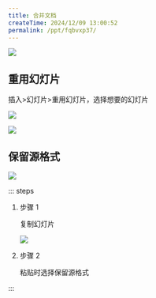 ```yaml
---
title: 合并文档
createTime: 2024/12/09 13:00:52
permalink: /ppt/fqbvxp37/
---
```

![](https://file.iglooblog.top/pmzd/PixPin_2025-01-26_23-21-33.webp)

## 重用幻灯片

插入>幻灯片>重用幻灯片，选择想要的幻灯片

![](https://file.iglooblog.top/pmzd/PixPin_2025-01-26_23-14-52.webp)

![](https://file.iglooblog.top/pmzd/PixPin_2025-01-26_23-17-49.webp)

## 保留源格式

![](https://file.iglooblog.top/pmzd/PixPin_2025-01-26_23-13-50.webp)

::: steps

1. 步骤 1

   复制幻灯片

   ![](https://file.iglooblog.top/pmzd/PixPin_2024-12-09_12-55-29.webp)

2. 步骤 2

   粘贴时选择保留源格式

:::

